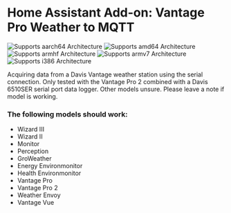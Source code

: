 # Home Assistant Add-on: Vantage Pro Weather to MQTT

![Supports aarch64 Architecture][aarch64-shield] ![Supports amd64 Architecture][amd64-shield] ![Supports armhf Architecture][armhf-shield] ![Supports armv7 Architecture][armv7-shield] ![Supports i386 Architecture][i386-shield]

Acquiring data from a Davis Vantage weather station using the serial connection. Only tested with the Vantage Pro 2 combined with a Davis 6510SER serial port data logger. Other models unsure. Please leave a note if model is working.

### The following models should work:

- Wizard III
- Wizard II
- Monitor
- Perception
- GroWeather
- Energy Environmonitor
- Health Environmonitor
- Vantage Pro
- Vantage Pro 2
- Weather Envoy
- Vantage Vue

[aarch64-shield]: https://img.shields.io/badge/aarch64-yes-green.svg
[amd64-shield]: https://img.shields.io/badge/amd64-yes-green.svg
[armhf-shield]: https://img.shields.io/badge/armhf-yes-green.svg
[armv7-shield]: https://img.shields.io/badge/armv7-no-red.svg
[i386-shield]: https://img.shields.io/badge/i386-no-red.svg
